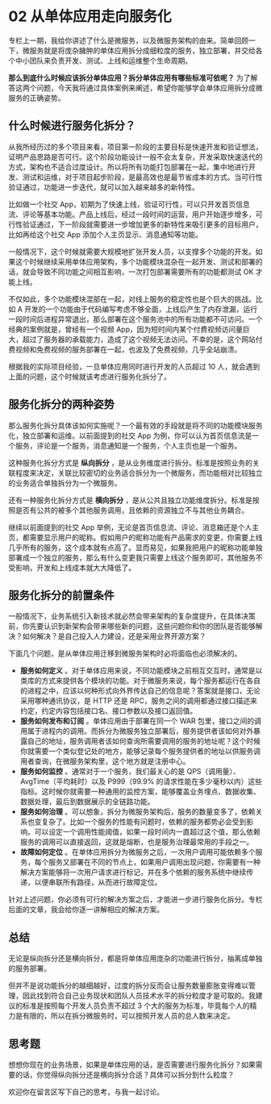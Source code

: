 # 02 从单体应用走向服务化

专栏上一期，我给你讲述了什么是微服务，以及微服务架构的由来。简单回顾一下，微服务就是将庞杂臃肿的单体应用拆分成细粒度的服务，独立部署，并交给各个中小团队来负责开发、测试、上线和运维整个生命周期。

**那么到底什么时候应该拆分单体应用？拆分单体应用有哪些标准可依呢？** 为了解答这两个问题，今天我将通过具体案例来阐述，希望你能够学会单体应用拆分成微服务的正确姿势。

## 什么时候进行服务化拆分？

从我所经历过的多个项目来看，项目第一阶段的主要目标是快速开发和验证想法，证明产品思路是否可行。这个阶段功能设计一般不会太复杂，开发采取快速迭代的方式，架构也不适合过度设计。所以将所有功能打包部署在一起，集中地进行开发、测试和运维，对于项目起步阶段，是最高效也是最节省成本的方式。当可行性验证通过，功能进一步迭代，就可以加入越来越多的新特性。

比如做一个社交 App，初期为了快速上线，验证可行性，可以只开发首页信息流、评论等基本功能。产品上线后，经过一段时间的运营，用户开始逐步增多，可行性验证通过，下一阶段就需要进一步增加更多的新特性来吸引更多的目标用户，比如再给这个社交 App 添加个人主页显示、消息通知等功能。

一般情况下，这个时候就需要大规模地扩张开发人员，以支撑多个功能的开发。如果这个时候继续采用单体应用架构，多个功能模块混杂在一起开发、测试和部署的话，就会导致不同功能之间相互影响，一次打包部署需要所有的功能都测试 OK 才能上线。

不仅如此，多个功能模块混部在一起，对线上服务的稳定性也是个巨大的挑战。比如 A 开发的一个功能由于代码编写考虑不够全面，上线后产生了内存泄漏，运行一段时间后进程异常退出，那么部署在这个服务池中的所有功能都不可访问。一个经典的案例就是，曾经有一个视频 App，因为短时间内某个付费视频访问量巨大，超过了服务器的承载能力，造成了这个视频无法访问。不幸的是，这个网站付费视频和免费视频的服务部署在一起，也波及了免费视频，几乎全站崩溃。

根据我的实际项目经验，一旦单体应用同时进行开发的人员超过 10 人，就会遇到上面的问题，这个时候就该考虑进行服务化拆分了。

## 服务化拆分的两种姿势

那么服务化拆分具体该如何实施呢？一个最有效的手段就是将不同的功能模块服务化，独立部署和运维。以前面提到的社交 App 为例，你可以认为首页信息流是一个服务，评论是一个服务，消息通知是一个服务，个人主页也是一个服务。

这种服务化拆分方式是 **纵向拆分** ，是从业务维度进行拆分。标准是按照业务的关联程度来决定，关联比较密切的业务适合拆分为一个微服务，而功能相对比较独立的业务适合单独拆分为一个微服务。

还有一种服务化拆分方式是 **横向拆分** ，是从公共且独立功能维度拆分。标准是按照是否有公共的被多个其他服务调用，且依赖的资源独立不与其他业务耦合。

继续以前面提到的社交 App 举例，无论是首页信息流、评论、消息箱还是个人主页，都需要显示用户的昵称。假如用户的昵称功能有产品需求的变更，你需要上线几乎所有的服务，这个成本就有点高了。显而易见，如果我把用户的昵称功能单独部署成一个独立的服务，那么有什么变更我只需要上线这个服务即可，其他服务不受影响，开发和上线成本就大大降低了。

## 服务化拆分的前置条件

一般情况下，业务系统引入新技术就必然会带来架构的复杂度提升，在具体决策前，你先要认识到新架构会带来哪些新的问题，这些问题你和你的团队是否能够解决？如何解决？是自己投入人力建设，还是采用业界开源方案？

下面几个问题，是从单体应用迁移到微服务架构时必将面临也必须解决的。

- **服务如何定义** 。对于单体应用来说，不同功能模块之前相互交互时，通常是以类库的方式来提供各个模块的功能。对于微服务来说，每个服务都运行在各自的进程之中，应该以何种形式向外界传达自己的信息呢？答案就是接口，无论采用哪种通讯协议，是 HTTP 还是 RPC，服务之间的调用都通过接口描述来约定，约定内容包括接口名、接口参数以及接口返回值。
- **服务如何发布和订阅** 。单体应用由于部署在同一个 WAR 包里，接口之间的调用属于进程内的调用。而拆分为微服务独立部署后，服务提供者该如何对外暴露自己的地址，服务调用者该如何查询所需要调用的服务的地址呢？这个时候你就需要一个类似登记处的地方，能够记录每个服务提供者的地址以供服务调用者查询，在微服务架构里，这个地方就是注册中心。
- **服务如何监控** 。通常对于一个服务，我们最关心的是 QPS（调用量）、AvgTime（平均耗时）以及 P999（99.9% 的请求性能在多少毫秒以内）这些指标。这时候你就需要一种通用的监控方案，能够覆盖业务埋点、数据收集、数据处理，最后到数据展示的全链路功能。
- **服务如何治理** 。可以想象，拆分为微服务架构后，服务的数量变多了，依赖关系也变复杂了。比如一个服务的性能有问题时，依赖的服务都势必会受到影响。可以设定一个调用性能阈值，如果一段时间内一直超过这个值，那么依赖服务的调用可以直接返回，这就是熔断，也是服务治理最常用的手段之一。
- **故障如何定位** 。在单体应用拆分为微服务之后，一次用户调用可能依赖多个服务，每个服务又部署在不同的节点上，如果用户调用出现问题，你需要有一种解决方案能够将一次用户请求进行标记，并在多个依赖的服务系统中继续传递，以便串联所有路径，从而进行故障定位。

针对上述问题，你必须有可行的解决方案之后，才能进一步进行服务化拆分。专栏后面的文章，我会给你逐一讲解相应的解决方案。

## 总结

无论是纵向拆分还是横向拆分，都是将单体应用庞杂的功能进行拆分，抽离成单独的服务部署。

但并不是说功能拆分的越细越好，过度的拆分反而会让服务数量膨胀变得难以管理，因此找到符合自己业务现状和团队人员技术水平的拆分粒度才是可取的。我建议的标准是按照每个开发人员负责不超过 3 个大的服务为标准，毕竟每个人的精力是有限的，所以在拆分微服务时，可以按照开发人员的总人数来决定。

## 思考题

想想你现在的业务场景，如果是单体应用的话，是否需要进行服务化拆分？如果需要的话，你觉得纵向拆分还是横向拆分合适？具体可以拆分到什么粒度？

欢迎你在留言区写下自己的思考，与我一起讨论。
